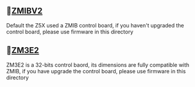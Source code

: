 ## :file_folder:[ZMIBV2](./ZMIBV2/)
Default the Z5X used a ZMIB control board, if you haven't upgraded the control board, please use firmware in this directory
## :file_folder:[ZM3E2](./ZM3E2/)
ZM3E2 is a 32-bits control baord, its dimensions are fully compatible with ZMIB, if you have upgrade the control board, please use firmware in this directory
